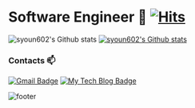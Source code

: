 # Software Engineer 👋 [![Hits](https://hits.seeyoufarm.com/api/count/incr/badge.svg?url=https%3A%2F%2Fgithub.com%2Fsyoun602&count_bg=%2379C83D&title_bg=%23555555&icon=tinder.svg&icon_color=%23E7E7E7&title=hits&edge_flat=false)](https://hits.seeyoufarm.com)


![syoun602's Github stats](https://github-readme-stats.vercel.app/api?username=syoun602&show_icons=true&theme=radical)
[![syoun602's Github stats](https://github-readme-stats.vercel.app/api/top-langs/?username=syoun602&exclude_repo=Movzon_OnlineMovieRentalSystem_DB_Project,webgl-tutorial&show_icons=true&hide_border=true&layout=compact&langs_count=5)](https://github.com/syoun602)

### Contacts 📫

[![Gmail Badge](https://img.shields.io/badge/Gmail-d14836?style=flat-square&logo=Gmail&logoColor=white&link=mailto:syoun602@gmail.com)](mailto:syoun602@gmail.com)
[![My Tech Blog Badge](http://img.shields.io/badge/-My%20Tech%20blog-black?style=flat-square&logo=github&link=https://syoun602.tistory.com/)](https://syoun602.tistory.com/) 
  
![footer](https://capsule-render.vercel.app/api?type=wave&color=gradient&height=150&section=footer)
